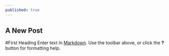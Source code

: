 ```yaml
---
published: true
---
```

## A New Post
#First Heading
Enter text in [Markdown](http://daringfireball.net/projects/markdown/). Use the toolbar above, or click the **?** button for formatting help.

